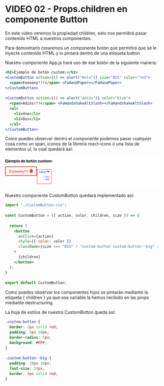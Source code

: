 # VIDEO 02 - Props.children en componente Button

En este video veremos la propiedad children, esto nos permitirá pasar contenido HTML a nuestros componentes. 

Para demostrarlo crearemos un componente botón que permitirá que se le inyecte contenido HTML y lo pintará dentro de una etiqueta button

Nuestro componente App.js hará uso de ese botón de la siguiente manera:

```jsx
<h2>Ejemplo de botón custom:</h2>
<CustomButton action={() => alert("Hola")} size="BIG" color="red">
  <span>Eeeeeey!!!</span> <FaHandPaper></FaHandPaper>
</CustomButton>

<CustomButton action={() => alert("Adiós")} color="blue">
  <span>Adiós!!!</span> <FaHandshakeAltSlash></FaHandshakeAltSlash>
  <ul>
    <li>Uno</li>
    <li>Dos</li>
  </ul>
</CustomButton>
```

Como puedes observar dentro el componente podemos pasar cualquier cosa como un span,  iconos de la librería react-icons o una lista de elementos ul, lo cual quedará así:

![Untitled](/docs/assets/Untitled%201.png)

Nuestro componente CustomButton quedará implementado así:

```jsx
import "./CustomButton.css";

const CustomButton = ({ action, color, children, size }) => {

  return (
    <button
      onClick={action}
      style={{ color: color }}
      className={size === "BIG" ? "custom-button custom-button--big" : "custom-button"}
    >
      {children}
    </button>
  );
}

export default CustomButton;
```

Como puedes observar los componentes hijos se pintarán mediante la etiqueta { children } ya que esa variable la hemos recibido en las props mediante destructuring.

La hoja de estilos de nuestro CustomButton queda así:

```css
.custom-button {
  border: 2px solid red;
  padding: 5px 10px;
  border-radius: 5px;
  background: #FFF;
}

.custom-button--big {
  padding: 10px 20px;
  font-size: 24px;
  border: 4px solid red;
}
```
